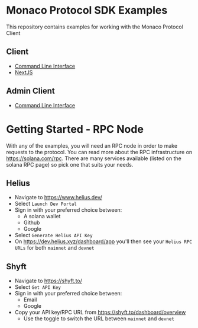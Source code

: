 # Monaco Protocol SDK Examples

This repository contains examples for working with the Monaco Protocol Client

## Client

- [Command Line Interface](./cli)
- [NextJS](./nextjs)

## Admin Client

- [Command Line Interface](./cli-admin)

# Getting Started - RPC Node

With any of the examples, you will need an RPC node in order to make requests to the protocol. You can read more about the RPC infrastructure on https://solana.com/rpc. There are many services available (listed on the solana RPC page) so pick one that suits your needs.

## Helius

- Navigate to https://www.helius.dev/
- Select `Launch Dev Portal`
- Sign in with your preferred choice between:
  - A solana wallet
  - Github
  - Google
- Select `Generate Helius API Key`
- On https://dev.helius.xyz/dashboard/app you'll then see your `Helius RPC URLs` for both `mainnet` and `devnet`

## Shyft

- Navigate to https://shyft.to/
- Select `Get API Key`
- Sign in with your preferred choice between:
  - Email
  - Google
- Copy your API key/RPC URL from https://shyft.to/dashboard/overview
  - Use the toggle to switch the URL between `mainnet` and `devnet`

